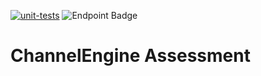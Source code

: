 [![unit-tests](https://github.com/Codendaal1120/CE-TEST/actions/workflows/unit-tests.yml/badge.svg)](https://github.com/Codendaal1120/CE-TEST/actions/workflows/unit-tests.yml)
![Endpoint Badge](https://img.shields.io/endpoint?url=https%3A%2F%2Fgist.githubusercontent.com%2FCodendaal1120%2Ff220611158dc6e68b5920a450054fff7%2Fraw%2F3f1de288d0d6f3dc6e66c9e5e7d38c7e3fbd433f%2FCE-Assessment-cobertura-coverage.json)

# ChannelEngine Assessment
